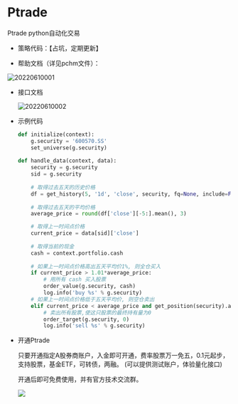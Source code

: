 # Ptrade
Ptrade python自动化交易

* 策略代码：【占坑，定期更新】

* 帮助文档（详见pchm文件）：

![20220610001](https://pic.kaihu51.com/typora/20220610001.png)

* 接口文档

  ![20220610002](https://pic.kaihu51.com/typora/20220610002.png)

* 示例代码

  ```python
  def initialize(context):
      g.security = '600570.SS'
      set_universe(g.security)
      
  def handle_data(context, data):
      security = g.security
      sid = g.security
      
      # 取得过去五天的历史价格
      df = get_history(5, '1d', 'close', security, fq=None, include=False)
      
      # 取得过去五天的平均价格
      average_price = round(df['close'][-5:].mean(), 3)
  
      # 取得上一时间点价格
      current_price = data[sid]['close']
      
      # 取得当前的现金
      cash = context.portfolio.cash
      
      # 如果上一时间点价格高出五天平均价1%, 则全仓买入
      if current_price > 1.01*average_price:
          # 用所有 cash 买入股票
          order_value(g.security, cash)
          log.info('buy %s' % g.security)
      # 如果上一时间点价格低于五天平均价, 则空仓卖出
      elif current_price < average_price and get_position(security).amount > 0:
          # 卖出所有股票,使这只股票的最终持有量为0
          order_target(g.security, 0)
          log.info('sell %s' % g.security)
  ```
  
  
  
* 开通Ptrade

  只要开通指定A股券商账户，入金即可开通，费率股票万一免五，0.1元起步，支持股票，基金ETF，可转债，两融。 (可以提供测试账户，体验量化接口)

  开通后即可免费使用，并有官方技术交流群。
  
  ![](http://xximg.30daydo.com/picgo/ufc200.png)
